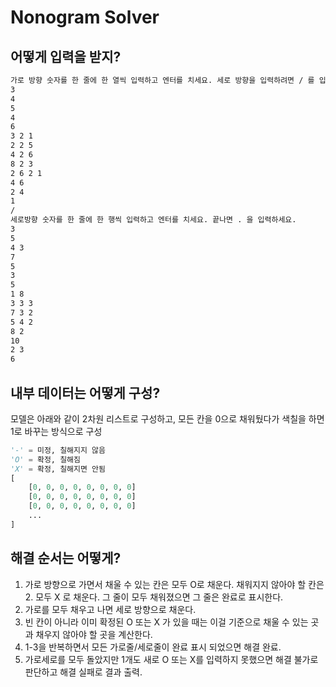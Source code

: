 Nonogram Solver
===============

## 어떻게 입력을 받지?
```cmd
가로 방향 숫자를 한 줄에 한 열씩 입력하고 엔터를 치세요. 세로 방향을 입력하려면 / 를 입력하세요.
3
4
5
4
6
3 2 1
2 2 5
4 2 6
8 2 3
2 6 2 1
4 6
2 4
1 
/
세로방향 숫자를 한 줄에 한 행씩 입력하고 엔터를 치세요. 끝나면 . 을 입력하세요.
3
5
4 3
7
5
3
5
1 8
3 3 3 
7 3 2
5 4 2
8 2
10
2 3
6
```

## 내부 데이터는 어떻게 구성?
모델은 아래와 같이 2차원 리스트로 구성하고, 모든 칸을 0으로 채워뒀다가 색칠을 하면 1로 바꾸는 방식으로 구성 
```python
'-' = 미정, 칠해지지 않음
'O' = 확정, 칠해짐
'X' = 확정, 칠해지면 안됨
[
    [0, 0, 0, 0, 0, 0, 0, 0]
    [0, 0, 0, 0, 0, 0, 0, 0]
    [0, 0, 0, 0, 0, 0, 0, 0]
    ...
]
```

## 해결 순서는 어떻게?
1. 가로 방향으로 가면서 채울 수 있는 칸은 모두 O로 채운다. 채워지지 않아야 할 칸은 2. 모두 X 로 채운다. 그 줄이 모두 채워졌으면 그 줄은 완료로 표시한다.
2. 가로를 모두 채우고 나면 세로 방향으로 채운다. 
3. 빈 칸이 아니라 이미 확정된 O 또는 X 가 있을 때는 이걸 기준으로 채울 수 있는 곳과 채우지 않아야 할 곳을 계산한다.
4. 1-3을 반복하면서 모든 가로줄/세로줄이 완료 표시 되었으면 해결 완료. 
5. 가로세로를 모두 돌았지만 1개도 새로 O 또는 X를 입력하지 못했으면 해결 불가로 판단하고 해결 실패로 결과 출력. 
